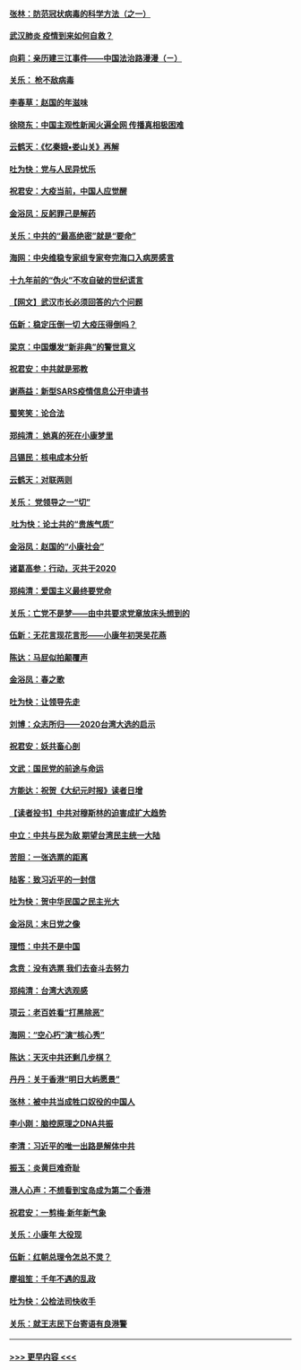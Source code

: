#### [张林：防范冠状病毒的科学方法（之一）](../pages/nsc993/n11828618.md?t=01291531) 
#### [武汉肺炎 疫情到来如何自救？](../pages/nsc993/n11827632.md?t=01291531) 
#### [向莉：亲历建三江事件——中国法治路漫漫（ㄧ）](../pages/nsc993/n11827190.md?t=01291531) 
#### [关乐： 枪不敌病毒](../pages/nsc993/n11826746.md?t=01291531) 
#### [李春草：赵国的年滋味](../pages/nsc993/n11826321.md?t=01291531) 
#### [徐晓东：中国主观性新闻火遍全网 传播真相极困难](../pages/nsc993/n11826508.md?t=01291531) 
#### [云鹤天：《忆秦娥▪娄山关》再解](../pages/nsc993/n11824682.md?t=01291531) 
#### [吐为快：党与人民异忧乐](../pages/nsc993/n11824660.md?t=01291531) 
#### [祝君安：大疫当前，中国人应觉醒](../pages/nsc993/n11821946.md?t=01291531) 
#### [金浴凤：反躬罪己是解药](../pages/nsc993/n11820280.md?t=01291531) 
#### [关乐：中共的“最高绝密”就是“要命”](../pages/nsc993/n11816946.md?t=01291531) 
#### [海网：中央维稳专家组专家夸完海口入病房感言](../pages/nsc993/n11815138.md?t=01291531) 
#### [十九年前的“伪火”不攻自破的世纪谎言](../pages/nsc993/n11813238.md?t=01291531) 
#### [【网文】武汉市长必须回答的六个问题](../pages/nsc993/n11813848.md?t=01291531) 
#### [伍新：稳定压倒一切 大疫压得倒吗？](../pages/nsc993/n11812634.md?t=01291531) 
#### [梁京：中国爆发“新非典”的警世意义](../pages/nsc993/n11812554.md?t=01291531) 
#### [祝君安：中共就是邪教](../pages/nsc993/n11812431.md?t=01291531) 
#### [谢燕益：新型SARS疫情信息公开申请书](../pages/nsc993/n11808840.md?t=01291531) 
#### [蜀笑笑：论合法](../pages/nsc993/n11808064.md?t=01291531) 
#### [郑纯清： 她真的死在小康梦里](../pages/nsc993/n11806623.md?t=01291531) 
#### [吕锡民：核电成本分析](../pages/nsc993/n11806284.md?t=01291531) 
#### [云鹤天：对联两则](../pages/nsc993/n11805957.md?t=01291531) 
#### [关乐： 党领导之一“切”](../pages/nsc993/n11804505.md?t=01291531) 
#### [ 吐为快：论土共的“贵族气质”](../pages/nsc993/n11804490.md?t=01291531) 
#### [金浴凤：赵国的“小康社会”](../pages/nsc993/n11804452.md?t=01291531) 
#### [诸葛高参：行动，灭共于2020](../pages/nsc993/n11804120.md?t=01291531) 
#### [郑纯清：爱国主义最终要党命](../pages/nsc993/n11802197.md?t=01291531) 
#### [关乐：亡党不是梦——由中共要求党章放床头想到的](../pages/nsc993/n11802156.md?t=01291531) 
#### [伍新：无花言现花言形——小康年初哭吴花燕](../pages/nsc993/n11800044.md?t=01291531) 
#### [陈达：马屁似拍颠覆声](../pages/nsc993/n11800010.md?t=01291531) 
#### [金浴凤：春之歌](../pages/nsc993/n11797687.md?t=01291531) 
#### [吐为快：让领导先走](../pages/nsc993/n11797512.md?t=01291531) 
#### [刘博：众志所归——2020台湾大选的启示](../pages/nsc993/n11796878.md?t=01291531) 
#### [祝君安：妖共畜心剖](../pages/nsc993/n11794273.md?t=01291531) 
#### [文武：国民党的前途与命运](../pages/nsc993/n11794198.md?t=01291531) 
#### [方能达：祝贺《大纪元时报》读者日增](../pages/nsc993/n11793807.md?t=01291531) 
#### [【读者投书】中共对穆斯林的迫害成扩大趋势](../pages/nsc993/n11791371.md?t=01291531) 
#### [中立：中共与民为敌 期望台湾民主统一大陆](../pages/nsc993/n11790392.md?t=01291531) 
#### [苦胆：一张选票的距离](../pages/nsc993/n11788914.md?t=01291531) 
#### [陆客：致习近平的一封信](../pages/nsc993/n11788867.md?t=01291531) 
#### [吐为快：贺中华民国之民主光大](../pages/nsc993/n11788618.md?t=01291531) 
#### [金浴凤：末日党之像](../pages/nsc993/n11787475.md?t=01291531) 
#### [理悟：中共不是中国](../pages/nsc993/n11787463.md?t=01291531) 
#### [念贲：没有选票  我们去奋斗去努力](../pages/nsc993/n11787398.md?t=01291531) 
#### [郑纯清：台湾大选观感](../pages/nsc993/n11786210.md?t=01291531) 
#### [项云：老百姓看“打黑除恶”](../pages/nsc993/n11785398.md?t=01291531) 
#### [海网：“空心朽”演“核心秀”](../pages/nsc993/n11783874.md?t=01291531) 
#### [陈达：天灭中共还剩几步棋？](../pages/nsc993/n11783719.md?t=01291531) 
#### [丹丹：关于香港“明日大屿愿景”](../pages/nsc993/n11783273.md?t=01291531) 
#### [张林：被中共当成牲口奴役的中国人](../pages/nsc993/n11782397.md?t=01291531) 
#### [李小刚：脑控原理之DNA共振](../pages/nsc993/n11780962.md?t=01291531) 
#### [李清：习近平的唯一出路是解体中共](../pages/nsc993/n11780866.md?t=01291531) 
#### [振玉：炎黄巨难奇耻](../pages/nsc993/n11779632.md?t=01291531) 
#### [港人心声：不想看到宝岛成为第二个香港](../pages/nsc993/n11778817.md?t=01291531) 
#### [祝君安：一剪梅‧新年新气象](../pages/nsc993/n11776340.md?t=01291531) 
#### [关乐：小康年 大役现](../pages/nsc993/n11774213.md?t=01291531) 
#### [伍新：红朝总理令怎总不灵？](../pages/nsc993/n11770813.md?t=01291531) 
#### [廖祖笙：千年不遇的乱政](../pages/nsc993/n11770373.md?t=01291531) 
#### [吐为快：公检法司快收手](../pages/nsc993/n11770359.md?t=01291531) 
#### [关乐：就王志民下台寄语有良港警](../pages/nsc993/n11769903.md?t=01291531) 

----
#### [ >>> 更早内容 <<< ](../indexes/nsc993-earlier.md)
